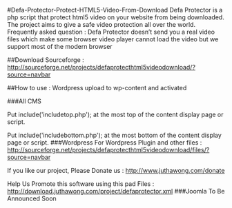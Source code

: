 #Defa-Protector-Protect-HTML5-Video-From-Download
Defa Protector is a php script that protect html5 video on your website from being downloaded. The project aims to give a safe video protection all over the world. Frequently asked question : Defa Protector doesn’t send you a real video files which make some browser video player cannot load the video but we support most of the modern browser

##Download
Sourceforge : http://sourceforge.net/projects/defaprotecthtml5videodownload/?source=navbar

##How to use :
Wordpress upload to wp-content and activated

###All CMS

Put include('includetop.php'); at the most top of the content display page or script.

Put include('includebottom.php'); at the most bottom of the content display page or script.
###Wordpress
For Wordpress Plugin and other files : http://sourceforge.net/projects/defaprotecthtml5videodownload/files/?source=navbar

If you like our project, Please Donate us : http://www.juthawong.com/donate

Help Us Promote this software using this pad Files : http://download.juthawong.com/project/defaprotector.xml
###Joomla
To Be Announced Soon
